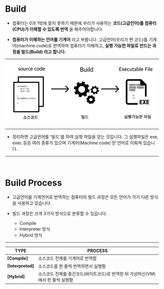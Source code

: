 # Build

- 컴퓨터는  0과 1밖에 알지 못하기 때문에 우리가 사용하는 __코드(고급언어)를 컴퓨터(CPU)가 이해할 수 있도록 번역__ 을 해주어야합니다. 

- __컴퓨터가 이해하는 언어를 기계어__ 라고 부릅니다. 고급언어(우리가 짠 코드)를 기계어(machine code)로 번역하여 컴퓨터가 이해하고, __실행 가능한 파일로 만드는 과정을 빌드(Build) 라고 합니다.__

<hr>

![Build_image](../img/Build.png)

<hr>

- 정리하면 고급언어를 '빌드'를 하여 실행 파일을 얻는 것입니다. 그 실행파일은 exe, exec 등등 여러 종류가 있으며 기계어(Machine code) 란 언어로 이뤄져 있습니다.

<hr>
<br>

# Build Process

- 고급언어를 기계언어로 번역하는 컴퓨터의 빌드 과정은 모든 언어가 각기 다른 방식을 사용하고 있습니다.

- 빌드 과정은 크게 3가지 방식으로 분류할 수 있습니다.
    - Compile
    - Interpreter 방식
    - Hybrid 방식

<hr>

|TYPE|PROCESS|
|----|------------|
|__[Compile]__|소스코드 전체를 기계어로 번역함|
|__[Interpreted]__|소스코드를 한 줄씩 번역하면서 실행함|
|__[Hybrid]__|소스코드 전체를 중간코드(바이트코드)로 번역한 뒤 가상머신(VM)에서 한 줄씩 실행함|

<br>

